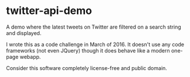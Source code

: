 # twitter-api-demo
A demo where the latest tweets on Twitter are filtered on a search string and displayed.

I wrote this as a code challenge in March of 2016. It doesn't use any code frameworks (not even JQuery) though it does behave like a modern one-page webapp.

Consider this software completely license-free and public domain.
